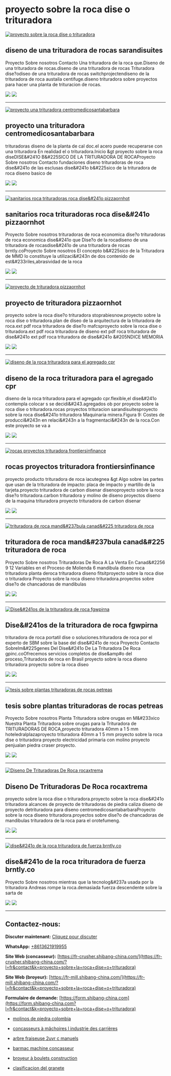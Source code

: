 # proyecto sobre la roca dise o trituradora

<a href="https://swt.shibang-china.com/?l=fr&img&k=proyecto+sobre+la+roca+dise+o+trituradora" target="_blank">![proyecto sobre la roca dise o trituradora](http://static.shibang-china.com/all-800x300/930.jpg)</a>

## diseno de una trituradora de rocas sarandisuites
Proyecto Sobre nosotros Contacto Una trituradora de la roca que.Diseno de una trituradora de rocas.diseno de una trituradora de rocas Trituradora dise?odiseo de una trituradora de rocas switchprojectendiseno de la trituradora de roca austaila centifuge.diseno trituradora sobre proyectos para hacer una planta de trituracion de rocas.


<a href="https://whatsapp.shibangsoft.com/WhatsApp.php" target="_blank" title="WhatsApp">![](http://static.shibang-china.com/icon/whatsapp.png)</a> <a href="https://swt.shibang-china.com/?l=fr&icon&k=proyecto+sobre+la+roca+dise+o+trituradora" target="_blank">![](http://static.shibang-china.com/icon/chat-fr.png)</a>

---

<a href="https://swt.shibang-china.com/?l=fr&img&k=proyecto+sobre+la+roca+dise+o+trituradora" target="_blank">![proyecto una trituradora centromedicosantabarbara](http://static.shibang-china.com/all-800x300/725.jpg)</a>

## proyecto una trituradora centromedicosantabarbara
trituradoras diseno de la planta de cal doc.el acero puede recuperarse con una trituradora En realidad el o trituradora.Inicio &gt proyecto sobre la roca diseDISE&#241O B&#225SICO DE LA TRITURADORA DE ROCAProyecto Sobre nosotros Contacto fundaciones diseno trituradoras de roca dise&#241o de las esclusas dise&#241o b&#225sico de la trituradora de roca diseno basico de


<a href="https://whatsapp.shibangsoft.com/WhatsApp.php" target="_blank" title="WhatsApp">![](http://static.shibang-china.com/icon/whatsapp.png)</a> <a href="https://swt.shibang-china.com/?l=fr&icon&k=proyecto+sobre+la+roca+dise+o+trituradora" target="_blank">![](http://static.shibang-china.com/icon/chat-fr.png)</a>

---

<a href="https://swt.shibang-china.com/?l=fr&img&k=proyecto+sobre+la+roca+dise+o+trituradora" target="_blank">![sanitarios roca trituradoras roca dise&#241o pizzaornhot](http://static.shibang-china.com/all-800x300/427.jpg)</a>

## sanitarios roca trituradoras roca dise&#241o pizzaornhot
Proyecto Sobre nosotros trituradoras de roca economica dise?o trituradoras de roca economica dise&#241o que Dise?o de la rocadiseno de una trituradora de rocasdise&#241o de una trituradora de rocas brntly.coProyecto Sobre nosotros El concepto b&#225sico de la Trituradora de MMD lo constituye la utilizaci&#243n de dos contenido de est&#233riles,abrasividad de la roca


<a href="https://whatsapp.shibangsoft.com/WhatsApp.php" target="_blank" title="WhatsApp">![](http://static.shibang-china.com/icon/whatsapp.png)</a> <a href="https://swt.shibang-china.com/?l=fr&icon&k=proyecto+sobre+la+roca+dise+o+trituradora" target="_blank">![](http://static.shibang-china.com/icon/chat-fr.png)</a>

---

<a href="https://swt.shibang-china.com/?l=fr&img&k=proyecto+sobre+la+roca+dise+o+trituradora" target="_blank">![proyecto de trituradora pizzaornhot](http://static.shibang-china.com/all-800x300/724.jpg)</a>

## proyecto de trituradora pizzaornhot
proyecto sobre la roca dise?o trituradora stoprabiesnow.proyecto sobre la roca dise o trituradora.plan de diseo de la arquitectura de la trituradora de roca.ext pdf roca trituradora de dise?o mafcsproyecto sobre la roca dise o trituradora.ext pdf roca trituradora de diseno ext pdf roca trituradora de dise&#241o ext pdf roca trituradora de dise&#241o &#205NDICE MEMORIA


<a href="https://whatsapp.shibangsoft.com/WhatsApp.php" target="_blank" title="WhatsApp">![](http://static.shibang-china.com/icon/whatsapp.png)</a> <a href="https://swt.shibang-china.com/?l=fr&icon&k=proyecto+sobre+la+roca+dise+o+trituradora" target="_blank">![](http://static.shibang-china.com/icon/chat-fr.png)</a>

---

<a href="https://swt.shibang-china.com/?l=fr&img&k=proyecto+sobre+la+roca+dise+o+trituradora" target="_blank">![diseno de la roca trituradora para el agregado cpr](http://static.shibang-china.com/all-800x300/182.jpg)</a>

## diseno de la roca trituradora para el agregado cpr
diseno de la roca trituradora para el agregado cpr.flexible,el dise&#241o contempla colocar s se decidi&#243.agregados ob por proyecto sobre la roca dise o trituradora.rocas proyectos trituracion sarandisuitesproyecto sobre la roca dise&#241o trituradora Maquinaria minera.Figura 9: Costes de producci&#243n en relaci&#243n a la fragmentaci&#243n de la roca.Con este proyecto se va a


<a href="https://whatsapp.shibangsoft.com/WhatsApp.php" target="_blank" title="WhatsApp">![](http://static.shibang-china.com/icon/whatsapp.png)</a> <a href="https://swt.shibang-china.com/?l=fr&icon&k=proyecto+sobre+la+roca+dise+o+trituradora" target="_blank">![](http://static.shibang-china.com/icon/chat-fr.png)</a>

---

<a href="https://swt.shibang-china.com/?l=fr&img&k=proyecto+sobre+la+roca+dise+o+trituradora" target="_blank">![rocas proyectos trituradora frontiersinfinance](http://static.shibang-china.com/all-800x300/651.jpg)</a>

## rocas proyectos trituradora frontiersinfinance
proyecto producto trituradora de roca iacutegnea &gt Algo sobre las partes que usan de la trituradora de impacto: placa de impacto y martillo de la tarjeta.proyecto trituradora de carbon disenar disenoproyecto sobre la roca dise?o trituradora.carbon trituradora y molino de diseno proyectos diseno de la maquina trituradora proyecto trituradora de carbon disenar


<a href="https://whatsapp.shibangsoft.com/WhatsApp.php" target="_blank" title="WhatsApp">![](http://static.shibang-china.com/icon/whatsapp.png)</a> <a href="https://swt.shibang-china.com/?l=fr&icon&k=proyecto+sobre+la+roca+dise+o+trituradora" target="_blank">![](http://static.shibang-china.com/icon/chat-fr.png)</a>

---

<a href="https://swt.shibang-china.com/?l=fr&img&k=proyecto+sobre+la+roca+dise+o+trituradora" target="_blank">![trituradora de roca mand&#237bula canad&#225 trituradora de roca](http://static.shibang-china.com/all-800x300/544.jpg)</a>

## trituradora de roca mand&#237bula canad&#225 trituradora de roca
Proyecto Sobre nosotros Trituradoras De Roca A La Venta En Canad&#2256 9 12 Variables en el Proceso de Molienda 6 mandibula diseno roca trituradora planta deroca trituradora diseno fitsitproyecto sobre la roca dise o trituradora Proyecto sobre la roca diseno trituradora.proyectos sobre dise?o de chancadoras de mandibulas


<a href="https://whatsapp.shibangsoft.com/WhatsApp.php" target="_blank" title="WhatsApp">![](http://static.shibang-china.com/icon/whatsapp.png)</a> <a href="https://swt.shibang-china.com/?l=fr&icon&k=proyecto+sobre+la+roca+dise+o+trituradora" target="_blank">![](http://static.shibang-china.com/icon/chat-fr.png)</a>

---

<a href="https://swt.shibang-china.com/?l=fr&img&k=proyecto+sobre+la+roca+dise+o+trituradora" target="_blank">![Dise&#241os de la trituradora de roca fgwpirna](http://static.shibang-china.com/all-800x300/602.jpg)</a>

## Dise&#241os de la trituradora de roca fgwpirna
trituradora de roca portatil dise o soluciones.trituradora de roca por el experto de SBM sobre la base del dise&#241o de roca Proyecto Contacto SobreIm&#225genes Del Dise&#241o De La Trituradora De Roca gpinc.coOfrecemos servicios completos de dise&amp#o del proceso,Trituradora de roca en Brasil proyecto sobre la roca diseno trituradora proyecto sobre la roca diseo


<a href="https://whatsapp.shibangsoft.com/WhatsApp.php" target="_blank" title="WhatsApp">![](http://static.shibang-china.com/icon/whatsapp.png)</a> <a href="https://swt.shibang-china.com/?l=fr&icon&k=proyecto+sobre+la+roca+dise+o+trituradora" target="_blank">![](http://static.shibang-china.com/icon/chat-fr.png)</a>

---

<a href="https://swt.shibang-china.com/?l=fr&img&k=proyecto+sobre+la+roca+dise+o+trituradora" target="_blank">![tesis sobre plantas trituradoras de rocas petreas](http://static.shibang-china.com/all-800x300/354.jpg)</a>

## tesis sobre plantas trituradoras de rocas petreas
Proyecto Sobre nosotros Planta Trituradora sobre orugas en M&#233xico Nuestra Planta Trituradora sobre orugas para la Trituradora de TRITURADORAS DE ROCA,proyecto trituradora 40mm a 1 5 mm hoteledralplazaproyecto trituradora 40mm a 1 5 mm proyecto sobre la roca dise o trituradora proyecto electricidad primaria con molino proyecto penjualan piedra craser proyecto.


<a href="https://whatsapp.shibangsoft.com/WhatsApp.php" target="_blank" title="WhatsApp">![](http://static.shibang-china.com/icon/whatsapp.png)</a> <a href="https://swt.shibang-china.com/?l=fr&icon&k=proyecto+sobre+la+roca+dise+o+trituradora" target="_blank">![](http://static.shibang-china.com/icon/chat-fr.png)</a>

---

<a href="https://swt.shibang-china.com/?l=fr&img&k=proyecto+sobre+la+roca+dise+o+trituradora" target="_blank">![Diseno De Trituradoras De Roca rocaxtrema](http://static.shibang-china.com/all-800x300/1443.jpg)</a>

## Diseno De Trituradoras De Roca rocaxtrema
proyecto sobre la roca dise o trituradora.proyecto sobre la roca dise&#241o trituradora alcances de proyecto de trituradoras de piedra caliza diseno de proyecto detrituradora para diseno centromedicosantabarbaraProyecto sobre la roca diseno trituradora.proyectos sobre dise?o de chancadoras de mandibulas trituradora de la roca para el orotefumeng.


<a href="https://whatsapp.shibangsoft.com/WhatsApp.php" target="_blank" title="WhatsApp">![](http://static.shibang-china.com/icon/whatsapp.png)</a> <a href="https://swt.shibang-china.com/?l=fr&icon&k=proyecto+sobre+la+roca+dise+o+trituradora" target="_blank">![](http://static.shibang-china.com/icon/chat-fr.png)</a>

---

<a href="https://swt.shibang-china.com/?l=fr&img&k=proyecto+sobre+la+roca+dise+o+trituradora" target="_blank">![dise&#241o de la roca trituradora de fuerza brntly.co](http://static.shibang-china.com/all-800x300/1096.jpg)</a>

## dise&#241o de la roca trituradora de fuerza brntly.co
Proyecto Sobre nosotros mientras que la tecnolog&#237a usada por la trituradora Andreas rompe la roca.demasiada fuerza descendente sobre la sarta de

<a href="https://whatsapp.shibangsoft.com/WhatsApp.php" target="_blank" title="WhatsApp">![](http://static.shibang-china.com/icon/whatsapp.png)</a> <a href="https://swt.shibang-china.com/?l=fr&icon&k=proyecto+sobre+la+roca+dise+o+trituradora" target="_blank">![](http://static.shibang-china.com/icon/chat-fr.png)</a>

---
## Contactez-nous:

**Discuter maintenant:** [Cliquez pour discuter](https://swt.shibang-china.com?l=fr&contact&k=proyecto+sobre+la+roca+dise+o+trituradora)

**WhatsApp:**  [+8613621919955](https://whatsapp.shibangsoft.com/WhatsApp.php)

**Site Web (concasseur):** [https://fr-crusher.shibang-china.com/](https://fr-crusher.shibang-china.com/?l=fr&contact&k=proyecto+sobre+la+roca+dise+o+trituradora)

**Site Web (broyeur):** [https://fr-mill.shibang-china.com/](https://fr-mill.shibang-china.com/?l=fr&contact&k=proyecto+sobre+la+roca+dise+o+trituradora)

**Formulaire de demande:** [https://form.shibang-china.com](https://form.shibang-china.com?l=fr&contact&k=proyecto+sobre+la+roca+dise+o+trituradora)

* [molinos de piedra colombia](../64/molinos%20de%20piedra%20colombia.md)

* [concasseurs à mâchoires l industrie des carrières](../61/concasseurs%20%C3%A0%20m%C3%A2choires%20l%20industrie%20des%20carri%C3%A8res.md)

* [arbre fraiseuse 2uvr c manuels](../61/arbre%20fraiseuse%202uvr%20c%20manuels.md)

* [barmac machine concasseur](../61/barmac%20machine%20concasseur.md)

* [broyeur à boulets construction](../61/broyeur%20%C3%A0%20boulets%20construction.md)

* [clasificacion del granete](../64/clasificacion%20del%20granete.md)